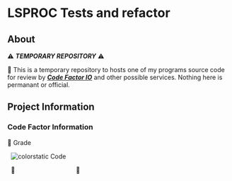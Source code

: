 # LSPROC Tests and refactor

## About

&#9888; ***TEMPORARY REPOSITORY*** &#9888;

&#128204; This is a temporary repository to hosts one of my programs source code for review by ***[Code Factor IO](https://www.codefactor.io)*** and other possible services&#46; Nothing here is permanant or official&#46;

## Project Information

### Code Factor Information

&#128204; Grade

&nbsp;&nbsp;![colorstatic Code](https://img.shields.io/codefactor/grade/github/Lateralus138/lsproc_temp/master?style=for-the-badge)

&nbsp;&nbsp;&#12;&nbsp;&nbsp;&nbsp;&nbsp;&nbsp;&nbsp;&nbsp;&nbsp;&nbsp;&nbsp;&nbsp;&nbsp;&nbsp;&nbsp;&nbsp;&nbsp;&nbsp;&nbsp;&nbsp;&nbsp;&nbsp;&nbsp;&nbsp;&nbsp;&nbsp;&nbsp;&nbsp;&nbsp;&nbsp;&nbsp;&nbsp;&nbsp;&nbsp;&nbsp;&nbsp;&#12;